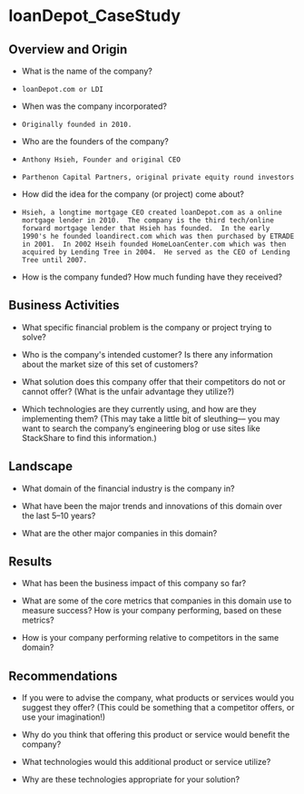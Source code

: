 # loanDepot_CaseStudy

## Overview and Origin

* What is the name of the company?
*     loanDepot.com or LDI

* When was the company incorporated?
*     Originally founded in 2010.

* Who are the founders of the company?
*     Anthony Hsieh, Founder and original CEO
*     Parthenon Capital Partners, original private equity round investors

* How did the idea for the company (or project) come about?
*     Hsieh, a longtime mortgage CEO created loanDepot.com as a online mortgage lender in 2010.  The company is the third tech/online forward mortgage lender that Hsieh has founded.  In the early 1990's he founded loandirect.com which was then purchased by ETRADE in 2001.  In 2002 Hseih founded HomeLoanCenter.com which was then acquired by Lending Tree in 2004.  He served as the CEO of Lending Tree until 2007.  

* How is the company funded? How much funding have they received?


## Business Activities

* What specific financial problem is the company or project trying to solve?

* Who is the company's intended customer?  Is there any information about the market size of this set of customers?

* What solution does this company offer that their competitors do not or cannot offer? (What is the unfair advantage they utilize?)

* Which technologies are they currently using, and how are they implementing them? (This may take a little bit of sleuthing–– you may want to search the company’s engineering blog or use sites like StackShare to find this information.)


## Landscape

* What domain of the financial industry is the company in?

* What have been the major trends and innovations of this domain over the last 5–10 years?

* What are the other major companies in this domain?


## Results

* What has been the business impact of this company so far?

* What are some of the core metrics that companies in this domain use to measure success? How is your company performing, based on these metrics?

* How is your company performing relative to competitors in the same domain?


## Recommendations

* If you were to advise the company, what products or services would you suggest they offer? (This could be something that a competitor offers, or use your imagination!)

* Why do you think that offering this product or service would benefit the company?

* What technologies would this additional product or service utilize?

* Why are these technologies appropriate for your solution?
